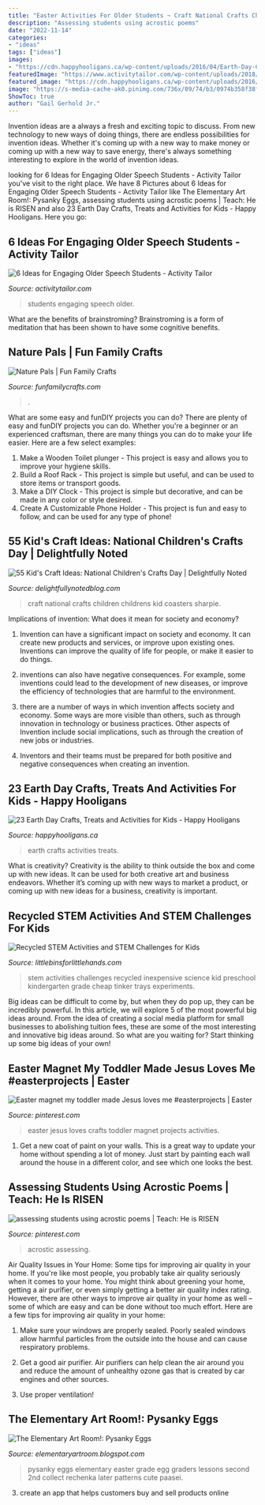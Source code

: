 ```yaml
---
title: "Easter Activities For Older Students ~ Craft National Crafts Children Childrens Kid Coasters Sharpie"
description: "Assessing students using acrostic poems"
date: "2022-11-14"
categories:
- "ideas"
tags: ["ideas"]
images:
- "https://cdn.happyhooligans.ca/wp-content/uploads/2016/04/Earth-Day-Crafts-for-Kids-Feature.jpg"
featuredImage: "https://www.activitytailor.com/wp-content/uploads/2018/08/6-ideas-for-engaging-older-speech-students.jpg"
featured_image: "https://cdn.happyhooligans.ca/wp-content/uploads/2016/04/Earth-Day-Crafts-for-Kids-Feature.jpg"
image: "https://s-media-cache-ak0.pinimg.com/736x/09/74/b3/0974b358f38fbd597a7c5edfe0f8a6e9.jpg"
ShowToc: true
author: "Gail Gerhold Jr."
---
```



Invention ideas are a always a fresh and exciting topic to discuss. From new technology to new ways of doing things, there are endless possibilities for invention ideas. Whether it's coming up with a new way to make money or coming up with a new way to save energy, there's always something interesting to explore in the world of invention ideas.

	

		
looking for 6 Ideas for Engaging Older Speech Students - Activity Tailor you've visit to the right place. We have 8 Pictures about 6 Ideas for Engaging Older Speech Students - Activity Tailor like The Elementary Art Room!: Pysanky Eggs, assessing students using acrostic poems | Teach: He is RISEN and also 23 Earth Day Crafts, Treats and Activities for Kids - Happy Hooligans. Here you go:
		
    
## 6 Ideas For Engaging Older Speech Students - Activity Tailor

<img loading=lazy src="https://www.activitytailor.com/wp-content/uploads/2018/08/6-ideas-for-engaging-older-speech-students.jpg" onerror="this.onerror=null;this.src='https://tse2.mm.bing.net/th?id=OIP.lnMOpXpMCzB4rTduU6vNZQHaJ4&amp;pid=15.1';" alt="6 Ideas for Engaging Older Speech Students - Activity Tailor">

_Source: activitytailor.com_

>students engaging speech older. 

	

What are the benefits of brainstroming?
Brainstroming is a form of meditation that has been shown to have some cognitive benefits.

    
## Nature Pals | Fun Family Crafts

<img loading=lazy src="https://funfamilycrafts.com/wp-content/uploads/2012/04/nature-pals.jpg" onerror="this.onerror=null;this.src='https://tse2.mm.bing.net/th?id=OIP.8wNsR-wMzMWP_L8a8H95xAHaHa&amp;pid=15.1';" alt="Nature Pals | Fun Family Crafts">

_Source: funfamilycrafts.com_

>. 

	

What are some easy and funDIY projects you can do?
There are plenty of easy and funDIY projects you can do. Whether you're a beginner or an experienced craftsman, there are many things you can do to make your life easier. Here are a few select examples: 
1. Make a Wooden Toilet plunger - This project is easy and allows you to improve your hygiene skills. 
2. Build a Roof Rack - This project is simple but useful, and can be used to store items or transport goods. 
3. Make a DIY Clock - This project is simple but decorative, and can be made in any color or style desired. 
4. Create A Customizable Phone Holder - This project is fun and easy to follow, and can be used for any type of phone!

    
## 55 Kid&#039;s Craft Ideas: National Children&#039;s Crafts Day | Delightfully Noted

<img loading=lazy src="https://1.bp.blogspot.com/-zafSFrt0oI8/VucbrWtRbZI/AAAAAAAAN9c/3DqmVN4lYwAnOhq5yAE4iKFKhIeALnp-Q/s640/27c1094e1805c36d8c0cfa6b1fc140c2.jpg" onerror="this.onerror=null;this.src='https://tse2.mm.bing.net/th?id=OIP.vtJaSQbIGF_cWbGwUu9imQAAAA&amp;pid=15.1';" alt="55 Kid&#039;s Craft Ideas: National Children&#039;s Crafts Day | Delightfully Noted">

_Source: delightfullynotedblog.com_

>craft national crafts children childrens kid coasters sharpie. 

	

Implications of invention: What does it mean for society and economy?
1. Invention can have a significant impact on society and economy. It can create new products and services, or improve upon existing ones. Inventions can improve the quality of life for people, or make it easier to do things.
2. inventions can also have negative consequences. For example, some inventions could lead to the development of new diseases, or improve the efficiency of technologies that are harmful to the environment.

3. there are a number of ways in which invention affects society and economy. Some ways are more visible than others, such as through innovation in technology or business practices. Other aspects of Invention include social implications, such as through the creation of new jobs or industries.

4. Inventors and their teams must be prepared for both positive and negative consequences when creating an invention.

    
## 23 Earth Day Crafts, Treats And Activities For Kids - Happy Hooligans

<img loading=lazy src="https://cdn.happyhooligans.ca/wp-content/uploads/2016/04/Earth-Day-Crafts-for-Kids-Feature.jpg" onerror="this.onerror=null;this.src='https://tse4.mm.bing.net/th?id=OIP.HhUe_1XQQaBMO4d8zdHD-AHaLH&amp;pid=15.1';" alt="23 Earth Day Crafts, Treats and Activities for Kids - Happy Hooligans">

_Source: happyhooligans.ca_

>earth crafts activities treats. 

	

What is creativity?
Creativity is the ability to think outside the box and come up with new ideas. It can be used for both creative art and business endeavors. Whether it’s coming up with new ways to market a product, or coming up with new ideas for a business, creativity is important.

    
## Recycled STEM Activities And STEM Challenges For Kids

<img loading=lazy src="http://littlebinsforlittlehands.com/wp-content/uploads/2016/02/Inexpensive-STEM-ideas-for-kids.jpg" onerror="this.onerror=null;this.src='https://tse4.mm.bing.net/th?id=OIP.SaAm0nokxCrc6pP8q5dTiQHaLH&amp;pid=15.1';" alt="Recycled STEM Activities and STEM Challenges for Kids">

_Source: littlebinsforlittlehands.com_

>stem activities challenges recycled inexpensive science kid preschool kindergarten grade cheap tinker trays experiments. 

	

Big ideas can be difficult to come by, but when they do pop up, they can be incredibly powerful. In this article, we will explore 5 of the most powerful big ideas around. From the idea of creating a social media platform for small businesses to abolishing tuition fees, these are some of the most interesting and innovative big ideas around. So what are you waiting for? Start thinking up some big ideas of your own!

    
## Easter Magnet My Toddler Made Jesus Loves Me #easterprojects | Easter

<img loading=lazy src="https://i.pinimg.com/originals/51/15/b2/5115b2ebc478d3144dd187518cb6a8b5.jpg" onerror="this.onerror=null;this.src='https://tse3.mm.bing.net/th?id=OIP.JtSSem4i0cifB1KNxi0P8wHaNM&amp;pid=15.1';" alt="Easter magnet my toddler made Jesus loves me #easterprojects | Easter">

_Source: pinterest.com_

>easter jesus loves crafts toddler magnet projects activities. 

	

1. Get a new coat of paint on your walls. This is a great way to update your home without spending a lot of money. Just start by painting each wall around the house in a different color, and see which one looks the best.

    
## Assessing Students Using Acrostic Poems | Teach: He Is RISEN

<img loading=lazy src="https://s-media-cache-ak0.pinimg.com/736x/09/74/b3/0974b358f38fbd597a7c5edfe0f8a6e9.jpg" onerror="this.onerror=null;this.src='https://tse3.mm.bing.net/th?id=OIP.nhxxvhzMpfL05yheEICpogHaJ6&amp;pid=15.1';" alt="assessing students using acrostic poems | Teach: He is RISEN">

_Source: pinterest.com_

>acrostic assessing. 

	

Air Quality Issues in Your Home: Some tips for improving air quality in your home.
If you're like most people, you probably take air quality seriously when it comes to your home. You might think about greening your home, getting a air purifier, or even simply getting a better air quality index rating. However, there are other ways to improve air quality in your home as well – some of which are easy and can be done without too much effort. Here are a few tips for improving air quality in your home: 
1) Make sure your windows are properly sealed. Poorly sealed windows allow harmful particles from the outside into the house and can cause respiratory problems.

2) Get a good air purifier. Air purifiers can help clean the air around you and reduce the amount of unhealthy ozone gas that is created by car engines and other sources.

3) Use proper ventilation!

    
## The Elementary Art Room!: Pysanky Eggs

<img loading=lazy src="http://1.bp.blogspot.com/-Zr3WmmWdNb8/T3Rv4WdgkDI/AAAAAAAAAVU/P3JPn0DN78o/s1600/DSCN0187.jpg" onerror="this.onerror=null;this.src='https://tse2.mm.bing.net/th?id=OIP.U9p4z8VQPJWRFQM4Z0CqjAHaJ4&amp;pid=15.1';" alt="The Elementary Art Room!: Pysanky Eggs">

_Source: elementaryartroom.blogspot.com_

>pysanky eggs elementary easter grade egg graders lessons second 2nd collect rechenka later patterns cute paasei. 

	

3. create an app that helps customers buy and sell products online 


